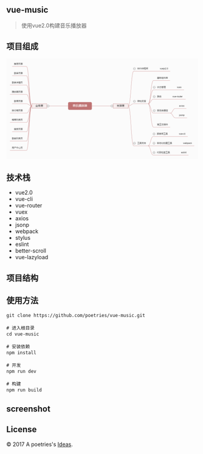 vue-music
---
> 使用vue2.0构建音乐播放器


项目组成
---

![](shotscreen/music-vue.png)

技术栈
---

- vue2.0
- vue-cli
- vue-router
- vuex
- axios
- jsonp
- webpack
- stylus
- eslint
- better-scroll
- vue-lazyload

项目结构
---



使用方法
---

```
git clone https://github.com/poetries/vue-music.git

# 进入根目录
cd vue-music

# 安装依赖
npm install

# 开发
npm run dev

# 构建
npm run build
```

screenshot
---


License
---

© 2017 A poetries's [Ideas](https://github.com/poetries/ideas).

